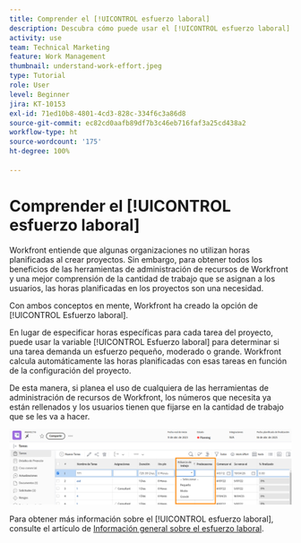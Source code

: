```yaml
---
title: Comprender el [!UICONTROL esfuerzo laboral]
description: Descubra cómo puede usar el [!UICONTROL esfuerzo laboral] para obtener una estimación rápida de las horas planificadas en la cronología del proyecto.
activity: use
team: Technical Marketing
feature: Work Management
thumbnail: understand-work-effort.jpeg
type: Tutorial
role: User
level: Beginner
jira: KT-10153
exl-id: 71ed10b8-4801-4cd3-828c-334f6c3a86d8
source-git-commit: ec82cd0aafb89df7b3c46eb716faf3a25cd438a2
workflow-type: ht
source-wordcount: '175'
ht-degree: 100%

---
```


# Comprender el [!UICONTROL esfuerzo laboral]

Workfront entiende que algunas organizaciones no utilizan horas planificadas al crear proyectos. Sin embargo, para obtener todos los beneficios de las herramientas de administración de recursos de Workfront y una mejor comprensión de la cantidad de trabajo que se asignan a los usuarios, las horas planificadas en los proyectos son una necesidad.

Con ambos conceptos en mente, Workfront ha creado la opción de [!UICONTROL Esfuerzo laboral].

En lugar de especificar horas específicas para cada tarea del proyecto, puede usar la variable [!UICONTROL Esfuerzo laboral] para determinar si una tarea demanda un esfuerzo pequeño, moderado o grande. Workfront calcula automáticamente las horas planificadas con esas tareas en función de la configuración del proyecto.

De esta manera, si planea el uso de cualquiera de las herramientas de administración de recursos de Workfront, los números que necesita ya están rellenados y los usuarios tienen que fijarse en la cantidad de trabajo que se les va a hacer.

![Lista de tareas del proyecto con la columna [!UICONTROL Esfuerzo laboral] ](assets/planner-fund-work-effort.png)

Para obtener más información sobre el [!UICONTROL esfuerzo laboral], consulte el artículo de [Información general sobre el esfuerzo laboral](https://experienceleague.adobe.com/docs/workfront/using/manage-work/tasks/task-information/work-effort.html?lang=es).

